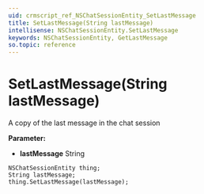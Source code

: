 ```yaml
---
uid: crmscript_ref_NSChatSessionEntity_SetLastMessage
title: SetLastMessage(String lastMessage)
intellisense: NSChatSessionEntity.SetLastMessage
keywords: NSChatSessionEntity, GetLastMessage
so.topic: reference
---
```


# SetLastMessage(String lastMessage)

A copy of the last message in the chat session

**Parameter:** 
* **lastMessage** String

```crmscript
NSChatSessionEntity thing;
String lastMessage;
thing.SetLastMessage(lastMessage);
```

